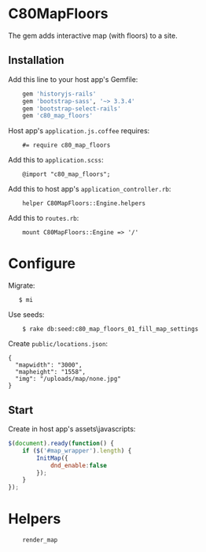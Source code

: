 # C80MapFloors

The gem adds interactive map (with floors) to a site.

## Installation

Add this line to your host app's Gemfile:

```ruby
    gem 'historyjs-rails'
    gem 'bootstrap-sass', '~> 3.3.4'
    gem 'bootstrap-select-rails'
    gem 'c80_map_floors'
```

Host app's `application.js.coffee` requires:

```
    #= require c80_map_floors
```

Add this to `application.scss`:

```
    @import "c80_map_floors";
```

Add this to host app's `application_controller.rb`:

```
    helper C80MapFloors::Engine.helpers
```

Add this to `routes.rb`:

```
    mount C80MapFloors::Engine => '/'
```

# Configure

Migrate:

```
   $ mi
```   

Use seeds:

```
    $ rake db:seed:c80_map_floors_01_fill_map_settings
```

Create `public/locations.json`:

```
{
  "mapwidth": "3000",
  "mapheight": "1558",
  "img": "/uploads/map/none.jpg"
}
```

## Start

Create in host app's assets\javascripts:

```js
$(document).ready(function() {
    if ($('#map_wrapper').length) {
        InitMap({
            dnd_enable:false
        });
    }
});
```


# Helpers
```
    render_map
```
